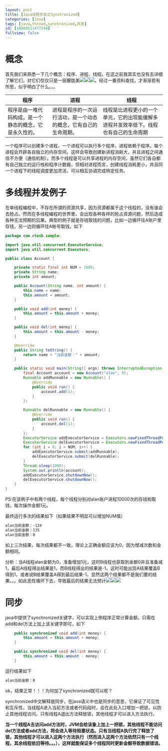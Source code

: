 ```yaml
---
layout: post
title: [Java线程并发之Synchronized]
categories: [Java]
tags: [java,thread,synchronized,并发]
id: [18809511477248]
fullview: false
---
```


# 概念

首先我们来熟悉一下几个概念：程序、进程、线程。在这之前我其实也没有去详细了解它们，对它们仅仅只是一层朦胧美![](http://img.baidu.com/hi/jx2/j_0026.gif)![](http://img.baidu.com/hi/jx2/j_0026.gif)![](http://img.baidu.com/hi/jx2/j_0026.gif)。经过一番资料查找，才渐渐若有所思，似乎明白了什么。。。    

|程序|进程|线程|  
|-|-|-|
|程序是由一堆代码构成，是一个静态的概念，它是永久性的。|进程是程序的一次运行活动，是一个动态的概念，它有自己的生命周期。|线程是比进程更小的一个单元，它的出现能缓解多进程并发效率低下。线程也有自己的生命周期| 

一个程序可以创建多个进程，一个进程可以执行多个程序，进程依赖于程序。每个进程会开辟各自独立的内存空间，这样会导致创建新进程消耗大，并且进程之间通信不方便（通信机制）。而多个线程是可以共享进程的内存空间，虽然它们各自都有自己独立的运行栈和程序计数器，但相对进程而言，创建线程消耗更小，并且同一个进程下的线程调度更加灵活，可以相互协调完成特定任务。


# 多线程并发例子

在单线程编程中，不存在所谓的资源共享，因为资源都属于这个线程的，没有谁会去抢占。然而在多线程编程的世界里，会出现各种各样的抢占资源问题，然后造成各种无法预期的后果。典型的例子就是存钱取钱的问题，比如一边循环往A账户里存钱，另一边则循环往A帐号取钱。如下

```java
package com.ctosb.sample;

import java.util.concurrent.ExecutorService;
import java.util.concurrent.Executors;

public class Account {

	private static final int NUM = 1000;
	private String name;
	private int amount;

	public Account(String name, int amount) {
		this.name = name;
		this.amount = amount;
	}

	public void add(int money) {
		this.amount = this.amount + money;
	}

	public void del(int money) {
		this.amount = this.amount - money;
	}

	@Override
	public String toString() {
		return name + "当前金额：" + amount;
	}

	public static void main(String[] args) throws InterruptedException {
		final Account account = new Account("alan", 0);
		Runnable addRunnable = new Runnable() {
			@Override
			public void run() {
				account.add(1);
			}
		};

		Runnable delRunnable = new Runnable() {
			@Override
			public void run() {
				account.del(1);
			}
		};
		ExecutorService addExecutorService = Executors.newFixedThreadPool(50);
		ExecutorService delExecutorService = Executors.newFixedThreadPool(50);
		for (int i = 0; i < NUM; i++) {
			addExecutorService.submit(addRunnable);
			delExecutorService.submit(delRunnable);
		}
		Thread.sleep(1000);
		System.out.println(account);
		addExecutorService.shutdownNow();
		delExecutorService.shutdownNow();
	}
}
```

PS:在该例子中有两个线程，每个线程分别对alan账户进程10000次的存钱和取钱，每次操作金额1元。


最终运行多次的结果如下（如果结果不明显可以增加NUM值）

```bash
alan当前金额：-124
alan当前金额：135
alan当前金额：0
```

如上三次结果，每次结果都不一致，理论上正确金额应该为0，因为增减次数和金额相同。

分析：当A线程alan金额为0，准备增加1元，这时B线程也获取到金额0并且准备减1，最后A线程得出结果是1，而B线程得出的结果是-1，这时可能出现A结果覆盖B得到1，或者说B结果覆盖A得到最后结果-1，显然这两个结果都不是我们要的结果。。。如此恶性循环下去，导致最后的结果无法预计![](http://img.baidu.com/hi/jx2/j_0012.gif)![](http://img.baidu.com/hi/jx2/j_0012.gif)![](http://img.baidu.com/hi/jx2/j_0012.gif)

# 同步

java中提供了synchronized关键字，可以实现上例程序正常计算金额。只需在add和del方法上加上该关键字即可，如下

```java
	public synchronized void add(int money) {
		this.amount = this.amount + money;
	}

	public synchronized void del(int money) {
		this.amount = this.amount - money;
	}
```

运行结果如下


```bash
alan当前金额：0
```

ok，结果正常！！！为何加了synchronized就可以呢？

synchronized中文解释是同步，在java语义中也是同步的意思，它保证了可见性和互斥性，当线程A进入当前方法或者代码段时，会在此处入口增加一把锁，以防止其他线程访问。只有线程A退出方法释放锁，其他线程才可以进入方法执行。

**当一个线程A去访问add方法时，JVM会给该象上加上一把锁，其他线程不能访问del方法或者add方法，将会进入等待阻塞状态。只有当线程A执行完了释放了锁，其他线程才可以进入这两个方法执行（然而进入这两个方法依然只有一个线程，其余线程依旧等待。。。），这样就能保证多个线程同时更新金额导致数据错误。**


